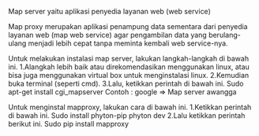 Map server yaitu aplikasi penyedia layanan web (web service)

Map proxy merupakan aplikasi penampung data sementara dari penyedia layanan web (map web service) agar pengambilan data yang berulang-ulang menjadi lebih cepat tanpa meminta kembali web service-nya.

Untuk melakukan instalasi map server, lakukan langkah-langkah di bawah ini.
1.Alangkah lebih baik atau direkomendasikan menggunakan linux, atau bisa juga menggunakan virtual box untuk menginstalasi linux.
2.Kemudian buka terminal (seperti cmd).
3.Lalu, ketikkan perintah di bawah ini.
Sudo apt-get install cgi_mapserver
Contoh : google =>
                 		Map server awangga

Untuk menginstal mapproxy, lakukan cara di bawah ini.
1.Ketikkan perintah di bawah ini.
Sudo install phyton-pip phyton dev
2.Lalu ketikkan perintah berikut ini.
Sudo pip install mapproxy
